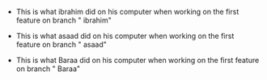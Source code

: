 - This is what ibrahim did on his computer when working on the first feature on branch " ibrahim" 

- This is what asaad did on his computer when working on the first feature on branch " asaad" 

- This is what Baraa did on his computer when working on the first feature on branch " Baraa" 